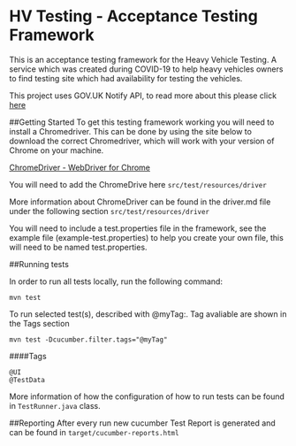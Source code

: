 # HV Testing - Acceptance Testing Framework

This is an acceptance testing framework for the Heavy Vehicle Testing. A service which was created during COVID-19 to help heavy vehicles owners to find testing site which had availability for testing the vehicles.   

This project uses GOV.UK Notify API, to read more about this please click [here](https://www.notifications.service.gov.uk/documentation)

##Getting Started 
To get this testing framework working you will need to install a Chromedriver. This can be done by using the site below to download the correct Chromedriver, which will work with your version of Chrome on your machine. 

[ChromeDriver - WebDriver for Chrome](https://chromedriver.chromium.org/downloads)

You will need to add the ChromeDrive here `src/test/resources/driver` 

More information about ChromeDriver can be found in the driver.md file under the following section `src/test/resources/driver`


You will need to include a test.properties file in the framework, see the example file (example-test.properties) to help you create your own file, this will need to be named test.properties.


##Running tests

In order to run all tests locally, run the following command:

```shell
mvn test
```

To run selected test(s), described with @myTag:. Tag avaliable are shown in the Tags section
```shell
mvn test -Dcucumber.filter.tags="@myTag"
```

####Tags
```shell
@UI
@TestData
```


More information of how the configuration of how to run tests can be found in `TestRunner.java` class. 

##Reporting
After every run new cucumber Test Report is generated and can be found in `target/cucumber-reports.html`
